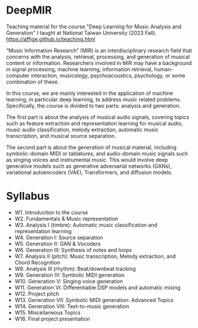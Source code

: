 # DeepMIR
Teaching material for the course "Deep Learning for Music Analysis and Generation" I taught at National Taiwan University (2023 Fall).
https://affige.github.io/teaching.html

“Music Information Research” (MIR) is an interdisciplinary research field that concerns with the analysis, retrieval, processing, and generation of musical content or information. Researchers involved in MIR may have a background in signal processing, machine learning, information retrieval, human-computer interaction, musicology, psychoacoustics, psychology, or some combination of these.

In this course, we are mainly interested in the application of machine learning, in particular deep learning, to address music related problems. Specifically, the course is divided to two parts: analysis and generation.

The first part is about the analysis of musical audio signals, covering topics such as feature extraction and representation learning for musical audio, music audio classification, melody extraction, automatic music transcription, and musical source separation.

The second part is about the generation of musical material, including symbolic-domain MIDI or tablatures, and audio-domain music signals such as singing voices and instrumental music. This would involve deep generative models such as generative adversarial networks (GANs), variational autoencoders (VAE), Transformers, and diffusion models. 


# Syllabus
* W1. Introduction to the course
* W2. Fundamentals & Music representation
* W3. Analysis I (timbre): Automatic music classification and representation learning
* W4. Generation I: Source separation
* W5. Generation II: GAN & Vocoders
* W6. Generation III: Synthesis of notes and loops
* W7. Analysis II (pitch): Music transcription, Melody extraction, and Chord Recognition
* W8. Analysis III (rhythm): Beat/downbeat tracking
* W9. Generation IV: Symbolic MIDI generation
* W10. Generation V: Singing voice generation
* W11. Generation VI: Differentiable DSP models and automatic mixing
* W12. Project pitch
* W13. Generation VII: Symbolic MIDI generation: Advanced Topics
* W14. Generation VIII: Text-to-music generation
* W15. Miscellaneous Topics
* W16. Final project presentation
